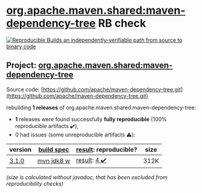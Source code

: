 [org.apache.maven.shared:maven-dependency-tree](https://search.maven.org/artifact/org.apache.maven.shared/maven-dependency-tree/) RB check
=======

[![Reproducible Builds](https://reproducible-builds.org/images/logos/rb.svg) an independently-verifiable path from source to binary code](https://reproducible-builds.org/)

## Project: [org.apache.maven.shared:maven-dependency-tree](https://search.maven.org/artifact/org.apache.maven.shared/maven-dependency-tree/)

Source code: [https://github.com/apache/maven-dependency-tree.git](https://github.com/apache/maven-dependency-tree.git)

rebuilding **1 releases** of org.apache.maven.shared:maven-dependency-tree:
- **1** releases were found successfully **fully reproducible** (100% reproducible artifacts :heavy_check_mark:),
- 0 had issues (some unreproducible artifacts :warning:):

| version | [build spec](/BUILDSPEC.md) | [result](https://reproducible-builds.org/docs/jvm/): reproducible? | size |
| -- | --------- | ------ | -- |
| [3.1.0](https://search.maven.org/artifact/org.apache.maven.shared/maven-dependency-tree/3.1.0/pom) | [mvn jdk8 w](maven-dependency-tree-3.1.0.buildspec) | [result](maven-dependency-tree-3.1.0.buildinfo): [4 :heavy_check_mark: ](maven-dependency-tree-3.1.0.buildcompare) | 312K |

<i>(size is calculated without javadoc, that has been excluded from reproducibility checks)</i>

